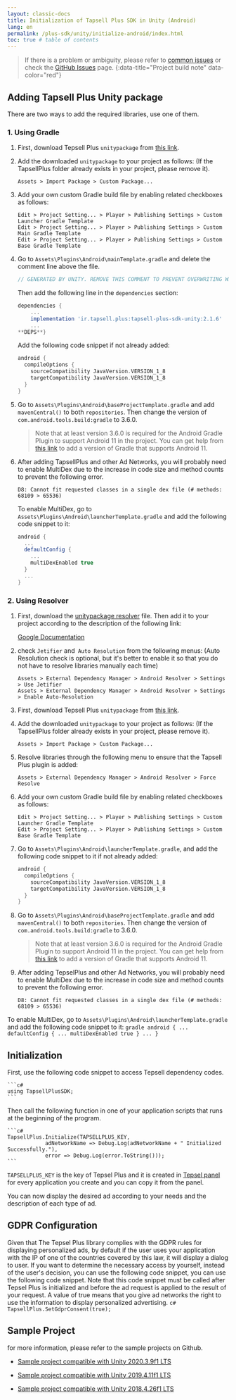 ```yaml
---
layout: classic-docs
title: Initialization of Tapsell Plus SDK in Unity (Android)
lang: en
permalink: /plus-sdk/unity/initialize-android/index.html
toc: true # table of contents
---
```


> If there is a problem or ambiguity, please refer to [common issues]({{site.baseurl}}/faq/plus-sdk/unity/) or check the [GitHub Issues](https://github.com/tapsellorg/TapsellPlusSDK-UnitySample2019/issues?Q=is%3Aissue) page.
{:data-title="Project build note" data-color="red"}

## Adding Tapsell Plus Unity package
There are two ways to add the required libraries, use one of them.

### 1. Using Gradle
1. First, download Tepsell Plus `unitypackage` from [this link](https://github.com/tapsellorg/TapsellPlusSDK-UnitySample2019/releases/download/V2.1.6/TapsellPlusUnity-Gradle-v2.1.6.unitypackage).
2. Add the downloaded `unitypackage` to your project as follows: (If the TapsellPlus folder already exists in your project, please remove it).

    ```
    Assets > Import Package > Custom Package...
    ```

3. Add your own custom Gradle build file by enabling related checkboxes as follows:

    ```console
    Edit > Project Setting... > Player > Publishing Settings > Custom Launcher Gradle Template
    Edit > Project Setting... > Player > Publishing Settings > Custom Main Gradle Template
    Edit > Project Setting... > Player > Publishing Settings > Custom Base Gradle Template
    ```


4. Go to `Assets\Plugins\Android\mainTemplate.gradle` and delete the comment line above the file.
    ```gradle
    // GENERATED BY UNITY. REMOVE THIS COMMENT TO PREVENT OVERWRITING WHEN EXPORTING AGAIN
    ```
    Then add the following line in the `dependencies` section:
    ```gradle
    dependencies {
        ...
        implementation 'ir.tapsell.plus:tapsell-plus-sdk-unity:2.1.6'
        ...
    **DEPS**}
    ```

    Add the following code snippet if not already added:

    ```gradle
    android {
      compileOptions {
        sourceCompatibility JavaVersion.VERSION_1_8
        targetCompatibility JavaVersion.VERSION_1_8
      }
    }
    ```

5. Go to `Assets\Plugins\Android\baseProjectTemplate.gradle` and add `mavenCentral()` to both `repositories`. Then change the version of `com.android.tools.build:gradle` to 3.6.0.


    > Note that at least version 3.6.0 is required for the Android Gradle Plugin to support Android 11 in the project. You can get help from [this link](https://developers.google.com/ar/develop/unity/android-11-build) to add a version of Gradle that supports Android 11.

6. After adding TapsellPlus and other Ad Networks, you will probably need to enable MultiDex due to the increase in code size and method counts to prevent the following error.
    
    ```console
    D8: Cannot fit requested classes in a single dex file (# methods: 68109 > 65536)
    ```
   
    To enable MultiDex, go to `Assets\Plugins\Android\launcherTemplate.gradle` and add the following code snippet to it:

    ```gradle
    android {
      ...
      defaultConfig {
        ...
        multiDexEnabled true
      }
      ...
    }
    ```

### 2. Using Resolver

1. First, download the [unitypackage resolver](https://github.com/googlesamples/unity-jar-resolver/releases) file. Then add it to your project according to the description of the following link:

    [Google Documentation](https://github.com/googlesamples/unity-jar-resolver#android-resolver-usage)

2. check `Jetifier` and` Auto Resolution` from the following menus: (Auto Resolution check is optional, but it's better to enable it so that you do not have to resolve libraries manually each time)

    ```console
    Assets > External Dependency Manager > Android Resolver > Settings > Use Jetifier
    Assets > External Dependency Manager > Android Resolver > Settings > Enable Auto-Resolution
    ```

3. First, download Tepsell Plus `unitypackage` from [this link](https://github.com/tapsellorg/TapsellPlusSDK-UnitySample2019/releases/download/v2.1.3/TapsellPlusUnity-EDM-v2.1.3.unitypackage).
4. Add the downloaded `unitypackage` to your project as follows: (If the TapsellPlus folder already exists in your project, please remove it).

    ```console
    Assets > Import Package > Custom Package...
    ```

5. Resolve libraries through the following menu to ensure that the Tapsell Plus plugin is added:

    ```console
    Assets > External Dependency Manager > Android Resolver > Force Resolve
    ```

6. Add your own custom Gradle build file by enabling related checkboxes as follows:

    ```console
    Edit > Project Setting... > Player > Publishing Settings > Custom Launcher Gradle Template
    Edit > Project Setting... > Player > Publishing Settings > Custom Base Gradle Template
    ```
   
7. Go to `Assets\Plugins\Android\launcherTemplate.gradle`, and add the following code snippet to it if not already added:

    ```gradle
    android {
      compileOptions {
        sourceCompatibility JavaVersion.VERSION_1_8
        targetCompatibility JavaVersion.VERSION_1_8
      }
    }
    ```

8. Go to `Assets\Plugins\Android\baseProjectTemplate.gradle` and add `mavenCentral()` to both `repositories`. Then change the version of `com.android.tools.build:gradle` to 3.6.0.


    > Note that at least version 3.6.0 is required for the Android Gradle Plugin to support Android 11 in the project. You can get help from [this link](https://developers.google.com/ar/develop/unity/android-11-build) to add a version of Gradle that supports Android 11.

9. After adding TepselPlus and other Ad Networks, you will probably need to enable MultiDex due to the increase in code size and method counts to prevent the following error.
    ```console
    D8: Cannot fit requested classes in a single dex file (# methods: 68109 > 65536)
    ```
To enable MultiDex, go to `Assets\Plugins\Android\launcherTemplate.gradle` and add the following code snippet to it:
    ```gradle
    android {
      ...
      defaultConfig {
        ...
        multiDexEnabled true
      }
      ...
    }
    ```

## Initialization
First, use the following code snippet to access Tepsell dependency codes.

    ```c#
    using TapsellPlusSDK;
    ```

Then call the following function in one of your application scripts that runs at the beginning of the program.

    ```c#
    TapsellPlus.Initialize(TAPSELLPLUS_KEY,
                adNetworkName => Debug.Log(adNetworkName + " Initialized Successfully."),
                error => Debug.Log(error.ToString()));
    ```

`TAPSELLPLUS_KEY` is the key of Tepsel Plus and it is created in [Tepsel panel](https://dashboard.tapsell.ir/) for every application you create and you can copy it from the panel.

You can now display the desired ad according to your needs and the description of each type of ad.

## GDPR Configuration
Given that The Tepsel Plus library complies with the GDPR rules for displaying personalized ads, by default if the user uses your application with the IP of one of the countries covered by this law, it will display a dialog to user. If you want to determine the necessary access by yourself, instead of the user's decision, you can use the following code snippet, you can use the following code snippet. Note that this code snippet must be called after Tepsel Plus is initialized and before the ad request is applied to the result of your request. A value of true‌ means that you give ad networks the right to use the information to display personalized advertising.
    ```c#
    TapsellPlus.SetGdprConsent(true);
    ```

## Sample Project
for more information, please refer to the sample projects on Github.

* [Sample project compatible with Unity 2020.3.9f1 LTS](https://github.com/tapsellorg/TapsellPlusSDK-UnitySample2020)

* [Sample project compatible with Unity 2019.4.11f1 LTS](https://github.com/tapsellorg/TapsellPlusSDK-UnitySample2019)

* [Sample project compatible with Unity 2018.4.26f1 LTS](https://github.com/tapsellorg/TapsellPlusSDK-UnitySample2018)


